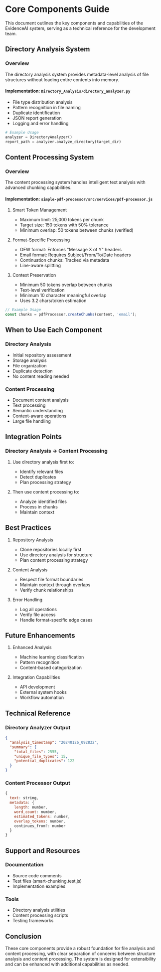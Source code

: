 # Core Components Guide

This document outlines the key components and capabilities of the EvidenceAI system, serving as a technical reference for the development team.

## Directory Analysis System

### Overview
The directory analysis system provides metadata-level analysis of file structures without loading entire contents into memory.

#### Implementation: `Directory_Analysis/directory_analyzer.py`
- File type distribution analysis
- Pattern recognition in file naming
- Duplicate identification
- JSON report generation
- Logging and error handling

```python
# Example Usage
analyzer = DirectoryAnalyzer()
report_path = analyzer.analyze_directory(target_dir)
```

## Content Processing System

### Overview
The content processing system handles intelligent text analysis with advanced chunking capabilities.

#### Implementation: `simple-pdf-processor/src/services/pdf-processor.js`

1. Smart Token Management
   - Maximum limit: 25,000 tokens per chunk
   - Target size: 150 tokens with 50% tolerance
   - Minimum overlap: 50 tokens between chunks (verified)

2. Format-Specific Processing
   - OFW format: Enforces "Message X of Y" headers
   - Email format: Requires Subject/From/To/Date headers
   - Continuation chunks: Tracked via metadata
   - Line-aware splitting

3. Context Preservation
   - Minimum 50 tokens overlap between chunks
   - Text-level verification
   - Minimum 10 character meaningful overlap
   - Uses 3.2 chars/token estimation

```javascript
// Example Usage
const chunks = pdfProcessor.createChunks(content, 'email');
```

## When to Use Each Component

### Directory Analysis
- Initial repository assessment
- Storage analysis
- File organization
- Duplicate detection
- No content reading needed

### Content Processing
- Document content analysis
- Text processing
- Semantic understanding
- Context-aware operations
- Large file handling

## Integration Points

### Directory Analysis → Content Processing
1. Use directory analysis first to:
   - Identify relevant files
   - Detect duplicates
   - Plan processing strategy

2. Then use content processing to:
   - Analyze identified files
   - Process in chunks
   - Maintain context

## Best Practices

1. Repository Analysis
   - Clone repositories locally first
   - Use directory analysis for structure
   - Plan content processing strategy

2. Content Analysis
   - Respect file format boundaries
   - Maintain context through overlaps
   - Verify chunk relationships

3. Error Handling
   - Log all operations
   - Verify file access
   - Handle format-specific edge cases

## Future Enhancements

1. Enhanced Analysis
   - Machine learning classification
   - Pattern recognition
   - Content-based categorization

2. Integration Capabilities
   - API development
   - External system hooks
   - Workflow automation

## Technical Reference

### Directory Analyzer Output
```json
{
  "analysis_timestamp": "20240126_092832",
  "summary": {
    "total_files": 2555,
    "unique_file_types": 15,
    "potential_duplicates": 122
  }
}
```

### Content Processor Output
```javascript
{
  text: string,
  metadata: {
    length: number,
    word_count: number,
    estimated_tokens: number,
    overlap_tokens: number,
    continues_from?: number
  }
}
```

## Support and Resources

### Documentation
- Source code comments
- Test files (smart-chunking.test.js)
- Implementation examples

### Tools
- Directory analysis utilities
- Content processing scripts
- Testing frameworks

## Conclusion

These core components provide a robust foundation for file analysis and content processing, with clear separation of concerns between structure analysis and content processing. The system is designed for extensibility and can be enhanced with additional capabilities as needed.
